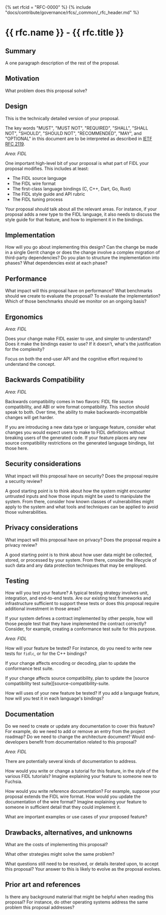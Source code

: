 {% set rfcid = "RFC-0000" %}
{% include "docs/contribute/governance/rfcs/_common/_rfc_header.md" %}
# {{ rfc.name }} - {{ rfc.title }}
<!-- *** DO NOT EDIT ABOVE THIS LINE -->

<!--
*** This should begin with an H2 element (for example, ## Summary).
-->

## Summary

A one paragraph description of the rest of the proposal.

## Motivation

What problem does this proposal solve?

## Design

This is the technically detailed version of your proposal.

The key words "MUST", "MUST NOT", "REQUIRED", "SHALL", "SHALL NOT", "SHOULD",
"SHOULD NOT", "RECOMMENDED",  "MAY", and "OPTIONAL" in this document are to be
interpreted as described in [IETF RFC
2119](https://tools.ietf.org/html/rfc2119).

_Area: FIDL_

One important high-level bit of your proposal is what part of FIDL your proposal
modifies. This includes at least:

* The FIDL source language
* The FIDL wire format
* The first-class language bindings (C, C++, Dart, Go, Rust)
* The FIDL style guide and API rubric
* The FIDL tuning process

Your proposal should talk about all the relevant areas. For instance, if your
proposal adds a new type to the FIDL language, it also needs to discuss the
style guide for that feature, and how to implement it in the bindings.

## Implementation

How will you go about implementing this design? Can the change be made in a
single Gerrit change or does the change involve a complex migration of
third-party dependencies? Do you plan to structure the implementation
into phases? What dependencies exist at each phase?

## Performance

What impact will this proposal have on performance? What benchmarks should we
create to evaluate the proposal? To evaluate the implementation? Which of those
benchmarks should we monitor on an ongoing basis?

## Ergonomics

_Area: FIDL_

Does your change make FIDL easier to use, and simpler to understand? Does it
make the bindings easier to use? If it doesn't, what's the justification for the
complexity?

Focus on both the end-user API and the cognitive effort required to understand
the concept.

## Backwards Compatibility

_Area: FIDL_

Backwards compatibility comes in two flavors: FIDL file source compatibility,
and ABI or wire format compatibility. This section should speak to both. Over
time, the ability to make backwards-incompatible changes will get harder.

If you are introducing a new data type or language feature, consider what
changes you would expect users to make to FIDL definitions without breaking
users of the generated code. If your feature places any new source compatibility
restrictions on the generated language bindings, list those here.

## Security considerations

What impact will this proposal have on security? Does the proposal require a
security review?

A good starting point is to think about how the system might encounter untrusted
inputs and how those inputs might be used to manipulate the system. From there,
consider how known classes of vulnerabilities might apply to the system and what
tools and techniques can be applied to avoid those vulnerabilities.

## Privacy considerations

What impact will this proposal have on privacy? Does the proposal require a
privacy review?

A good starting point is to think about how user data might be collected,
stored, or processed by your system. From there, consider the lifecycle of such
data and any data protection techniques that may be employed.

## Testing

How will you test your feature? A typical testing strategy involves unit,
integration, and end-to-end tests. Are our existing test frameworks and
infrastructure sufficient to support these tests or does this proposal require
additional investment in those areas?

If your system defines a contract implemented by other people, how will those
people test that they have implemented the contract correctly? Consider, for
example, creating a conformance test suite for this purpose.

_Area: FIDL_

How will your feature be tested? For instance, do you need to write new tests
for `fidlc`, or for the C++ bindings?

If your change affects encoding or decoding, plan to update the conformance test
suite.

If your change affects source compatibility, plan to update the [source
compatibility test suite][source-compatibility-suite.

How will uses of your new feature be tested? If you add a language feature, how
will you test it in each language's bindings?

## Documentation

Do we need to create or update any documentation to cover this feature? For
example, do we need to add or remove an entry from the project roadmap? Do we
need to change the architecture document? Would end-developers benefit from
documentation related to this proposal?

_Area: FIDL_

There are potentially several kinds of documentation to address.

How would you write or change a tutorial for this feature, in the style of the
various FIDL tutorials? Imagine explaining your feature to someone new to
Fuchsia.

How would you write reference documentation? For example, suppose your proposal
extends the FIDL wire format. How would you update the documentation of the wire
format? Imagine explaining your feature to someone in sufficient detail that
they could implement it.

What are important examples or use cases of your proposed feature?

## Drawbacks, alternatives, and unknowns

What are the costs of implementing this proposal?

What other strategies might solve the same problem?

What questions still need to be resolved, or details iterated upon, to accept
this proposal? Your answer to this is likely to evolve as the proposal evolves.

## Prior art and references

Is there any background material that might be helpful when reading this
proposal? For instance, do other operating systems address the same problem this
proposal addresses?
